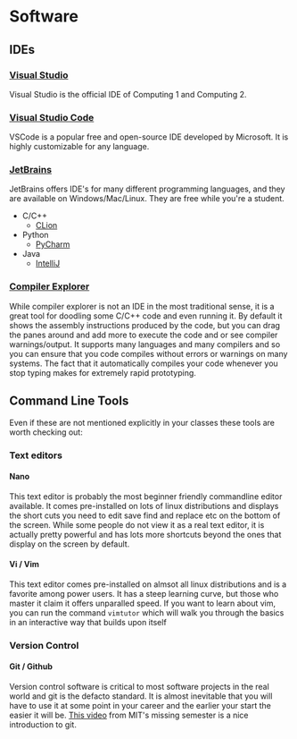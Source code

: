 # Software

## IDEs

### [Visual Studio](https://visualstudio.microsoft.com/vs/community/)  
Visual Studio is the official IDE of Computing 1 and Computing 2.

### [Visual Studio Code](https://code.visualstudio.com/)  
VSCode is a popular free and open-source IDE developed by Microsoft. It is highly customizable for any language.

### [JetBrains](https://www.jetbrains.com/)  
JetBrains offers IDE's for many different programming languages, and they are available on Windows/Mac/Linux. They are free while you're a student. 

* C/C++
  * [CLion](https://www.jetbrains.com/clion/)
* Python
  * [PyCharm](https://www.jetbrains.com/pycharm/)
* Java
  * [IntelliJ](https://www.jetbrains.com/idea/)

### [Compiler Explorer](https://godbolt.org)
While compiler explorer is not an IDE in the most traditional sense, it is a great tool for doodling some C/C++ code and even running it.
By default it shows the assembly instructions produced by the code, but you can drag the panes around and add more to execute the code and or see compiler warnings/output.
It supports many languages and many compilers and so you can ensure that you code compiles without errors or warnings on many systems.
The fact that it automatically compiles your code whenever you stop typing makes for extremely rapid prototyping.

## Command Line Tools

Even if these are not mentioned explicitly in your classes these tools are worth checking out:

### Text editors
#### Nano
This text editor is probably the most beginner friendly commandline editor available.
It comes pre-installed on lots of linux distributions and displays the short cuts you need to edit save find and replace etc on the bottom of the screen.
While some people do not view it as a real text editor, it is actually pretty powerful and has lots more shortcuts beyond the ones that display on the screen by default.
#### Vi / Vim
This text editor comes pre-installed on almsot all linux distributions and is a favorite among power users.
It has a steep learning curve, but those who master it claim it offers unparalled speed.
If you want to learn about vim, you can run the command `vimtutor` which will walk you through the basics in an interactive way that builds upon itself

### Version Control
#### Git / Github
Version control software is critical to most software projects in the real world and git is the defacto standard.
It is almost inevitable that you will have to use it at some point in your career and the earlier your start the easier it will be.
[This video](https://www.youtube.com/watch?v=2sjqTHE0zok) from MIT's missing semester is a nice introduction to git.
